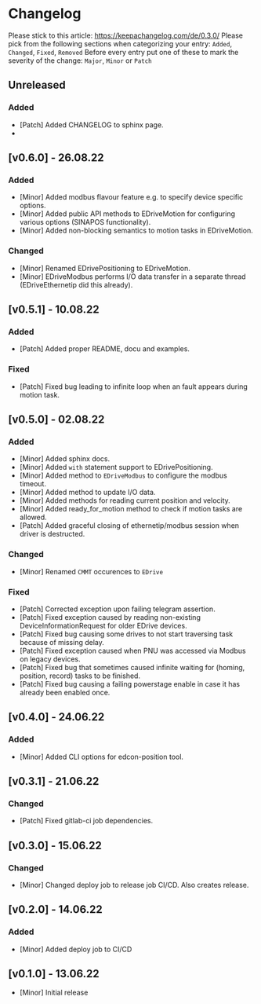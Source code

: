# Changelog

Please stick to this article: https://keepachangelog.com/de/0.3.0/
Please pick from the following sections when categorizing your entry:
`Added`, `Changed`, `Fixed`, `Removed`
Before every entry put one of these to mark the severity of the change:
`Major`, `Minor` or `Patch`

## Unreleased
### Added
- [Patch] Added CHANGELOG to sphinx page.
- 
## [v0.6.0] - 26.08.22
### Added
- [Minor] Added modbus flavour feature e.g. to specify device specific options.
- [Minor] Added public API methods to EDriveMotion for configuring various options (SINAPOS functionality).
- [Minor] Added non-blocking semantics to motion tasks in EDriveMotion.

### Changed
- [Minor] Renamed EDrivePositioning to EDriveMotion.
- [Minor] EDriveModbus performs I/O data transfer in a separate thread (EDriveEthernetip did this already).

## [v0.5.1] - 10.08.22
### Added
- [Patch] Added proper README, docu and examples.
### Fixed
- [Patch] Fixed bug leading to infinite loop when an fault appears during motion task.

## [v0.5.0] - 02.08.22
### Added
- [Minor] Added sphinx docs.
- [Minor] Added `with` statement support to EDrivePositioning.
- [Minor] Added method to `EDriveModbus` to configure the modbus timeout.
- [Minor] Added method to update I/O data.
- [Minor] Added methods for reading current position and velocity.
- [Minor] Added ready_for_motion method to check if motion tasks are allowed.
- [Patch] Added graceful closing of ethernetip/modbus session when driver is destructed.
### Changed
- [Minor] Renamed `CMMT` occurences to `EDrive`
### Fixed
- [Patch] Corrected exception upon failing telegram assertion.
- [Patch] Fixed exception caused by reading non-existing DeviceInformationRequest for older EDrive devices.
- [Patch] Fixed bug causing some drives to not start traversing task because of missing delay.
- [Patch] Fixed exception caused when PNU was accessed via Modbus on legacy devices.
- [Patch] Fixed bug that sometimes caused infinite waiting for (homing, position, record) tasks to be finished.
- [Patch] Fixed bug causing a failing powerstage enable in case it has already been enabled once.

## [v0.4.0] - 24.06.22
### Added
- [Minor] Added CLI options for edcon-position tool.

## [v0.3.1] - 21.06.22
### Changed
- [Patch] Fixed gitlab-ci job dependencies.

## [v0.3.0] - 15.06.22
### Changed
- [Minor] Changed deploy job to release job CI/CD. Also creates release.
 
## [v0.2.0] - 14.06.22
### Added
- [Minor] Added deploy job to CI/CD

## [v0.1.0] - 13.06.22
- [Minor] Initial release

